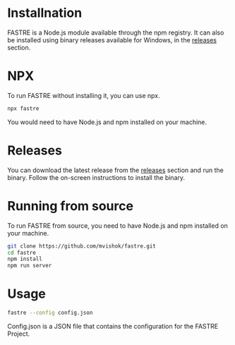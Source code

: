 # Installnation

FASTRE is a Node.js module available through the npm registry. It can also be installed using binary releases available for Windows, in the [releases](https://github.com/mvishok/fastre/releases) section.

# NPX

To run FASTRE without installing it, you can use npx.

```bash
npx fastre
```

You would need to have Node.js and npm installed on your machine.

# Releases

You can download the latest release from the [releases](https://github.com/mvishok/fastre/releases) section and run the binary.
Follow the on-screen instructions to install the binary.

# Running from source

To run FASTRE from source, you need to have Node.js and npm installed on your machine.

```bash
git clone https://github.com/mvishok/fastre.git
cd fastre
npm install
npm run server
```

# Usage

```bash
fastre --config config.json
```

Config.json is a JSON file that contains the configuration for the FASTRE Project.